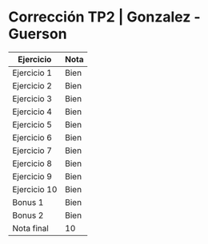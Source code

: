 # Corrección TP2 | Gonzalez - Guerson

| Ejercicio    | Nota |
| ------------ | ---- |
| Ejercicio 1  | Bien |
| Ejercicio 2  | Bien |
| Ejercicio 3  | Bien |
| Ejercicio 4  | Bien |
| Ejercicio 5  | Bien |
| Ejercicio 6  | Bien |
| Ejercicio 7  | Bien |
| Ejercicio 8  | Bien |
| Ejercicio 9  | Bien |
| Ejercicio 10 | Bien |
| Bonus 1      | Bien |
| Bonus 2      | Bien |
| Nota final   | 10   |
